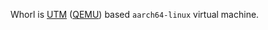 Whorl is [UTM] ([QEMU]) based `aarch64-linux` virtual machine.

[UTM]: https://mac.getutm.app/
[QEMU]: https://www.qemu.org/
